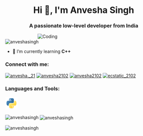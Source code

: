 

<!--
**AnveshaSingh/AnveshaSingh** is a ✨ _special_ ✨ repository because its `README.md` (this file) appears on your GitHub profile.

Here are some ideas to get you started:

- 🔭 I’m currently working on ...
- 🌱 I’m currently learning ...
- 👯 I’m looking to collaborate on ...
- 🤔 I’m looking for help with ...
- 💬 Ask me about ...
- 📫 How to reach me: ...
- 😄 Pronouns: ...
- ⚡ Fun fact: ...
-->
<h1 align="center">Hi 👋, I'm Anvesha Singh</h1>
<h3 align="center">A passionate low-level developer from India</h3>
<img align="right" alt="Coding" width="400" src="https://camo.githubusercontent.com/78c5707b2fffc71fe2a0faf29d4bd5169a6c6131247a4c61ea01cd19744e8313/68747470733a2f2f63646e622e61727473746174696f6e2e636f6d2f702f6173736574732f696d616765732f696d616765732f3032382f3939312f3939392f6f726967696e616c2f616e6e612d68617672796c79756b682d2e6769663f31353936313235313132">

<p align="left"> <img src="https://komarev.com/ghpvc/?username=anveshasingh&label=Profile%20views&color=0e75b6&style=flat" alt="anveshasingh" /> </p>

- 🌱 I’m currently learning **C++**

<h3 align="left">Connect with me:</h3>
<p align="left">
<a href="https://instagram.com/anvesha._21" target="blank"><img align="center" src="https://raw.githubusercontent.com/rahuldkjain/github-profile-readme-generator/master/src/images/icons/Social/instagram.svg" alt="anvesha._21" height="30" width="40" /></a>
<a href="https://www.codechef.com/users/anvesha2102" target="blank"><img align="center" src="https://cdn.jsdelivr.net/npm/simple-icons@3.1.0/icons/codechef.svg" alt="anvesha2102" height="30" width="40" /></a>
<a href="https://www.hackerrank.com/anvesha2102" target="blank"><img align="center" src="https://raw.githubusercontent.com/rahuldkjain/github-profile-readme-generator/master/src/images/icons/Social/hackerrank.svg" alt="anvesha2102" height="30" width="40" /></a>
<a href="https://codeforces.com/profile/ecstatic_2102" target="blank"><img align="center" src="https://raw.githubusercontent.com/rahuldkjain/github-profile-readme-generator/master/src/images/icons/Social/codeforces.svg" alt="ecstatic_2102" height="30" width="40" /></a>
</p>

<h3 align="left">Languages and Tools:</h3>
<p align="left"> <a href="https://www.python.org" target="_blank" rel="noreferrer"> <img src="https://raw.githubusercontent.com/devicons/devicon/master/icons/python/python-original.svg" alt="python" width="40" height="40"/> </a> </p>

<p><img align="left" src="https://github-readme-stats.vercel.app/api/top-langs?username=anveshasingh&show_icons=true&locale=en&layout=compact" alt="anveshasingh" /></p>

<p>&nbsp;<img align="center" src="https://github-readme-stats.vercel.app/api?username=anveshasingh&show_icons=true&locale=en" alt="anveshasingh" /></p>

<p><img align="center" src="https://github-readme-streak-stats.herokuapp.com/?user=anveshasingh&" alt="anveshasingh" /></p>
